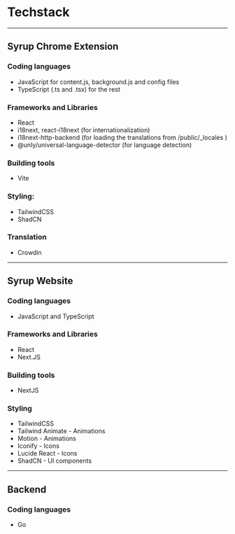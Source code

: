 # Techstack

---

## Syrup Chrome Extension

### Coding languages
- JavaScript for content.js, background.js and config files
- TypeScript (.ts and .tsx) for the rest

### Frameworks and Libraries
- React
- i18next, react-i18next (for internationalization)
- i18next-http-backend (for loading the translations from /public/\_locales )
- @unly/universal-language-detector (for language detection)

### Building tools
- Vite

### Styling:
- TailwindCSS
- ShadCN

### Translation
- Crowdin

---

## Syrup Website

### Coding languages
- JavaScript and TypeScript

### Frameworks and Libraries
- React
- Next.JS

### Building tools
- NextJS

### Styling
- TailwindCSS
- Tailwind Animate - Animations
- Motion - Animations
- Iconify - Icons
- Lucide React - Icons
- ShadCN - UI components

---

## Backend 

### Coding languages
- Go
